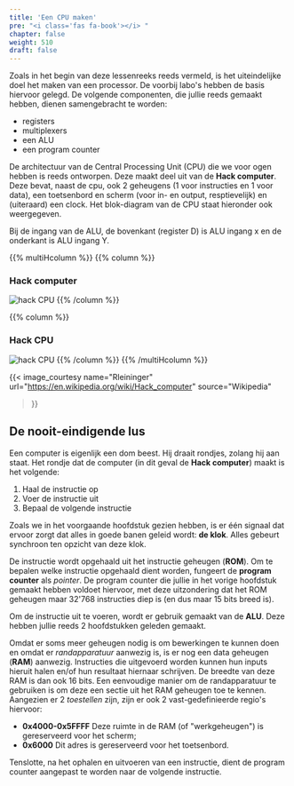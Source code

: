 ```yaml
---
title: 'Een CPU maken'
pre: "<i class='fas fa-book'></i> "
chapter: false
weight: 510
draft: false
---
```


Zoals in het begin van deze lessenreeks reeds vermeld, is het uiteindelijke doel het maken van een processor. De voorbij labo's hebben de basis hiervoor gelegd. De volgende componenten, die jullie reeds gemaakt hebben, dienen samengebracht te worden:

* registers
* multiplexers
* een ALU
* een program counter

De architectuur van de Central Processing Unit (CPU) die we voor ogen hebben is reeds ontworpen. Deze maakt deel uit van de **Hack computer**. Deze bevat, naast de cpu, ook 2 geheugens (1 voor instructies en 1 voor data), een toetsenbord en scherm (voor in- en output, resptievelijk) en (uiteraard) een clock. Het blok-diagram van de CPU staat hieronder ook weergegeven. 


Bij de ingang van de ALU, de bovenkant (register D) is ALU ingang x en de onderkant is ALU ingang Y.

{{% multiHcolumn %}}
{{% column %}}
### Hack computer
![hack CPU](https://upload.wikimedia.org/wikipedia/commons/7/76/Hack_Computer_Block_Diagram_2.png)
{{% /column %}}

{{% column %}}
### Hack CPU
![hack CPU](https://upload.wikimedia.org/wikipedia/commons/2/2c/Hack_Computer_CPU_Block_Diagram.png)
{{% /column %}}
{{% /multiHcolumn %}}

{{< image_courtesy 
  name="Rleininger"
  url="https://en.wikipedia.org/wiki/Hack_computer"
  source="Wikipedia"
  >}}

## De nooit-eindigende lus

Een computer is eigenlijk een dom beest. Hij draait rondjes, zolang hij aan staat. Het rondje dat de computer (in dit geval de **Hack computer**) maakt is het volgende:

1. Haal de instructie op
2. Voer de instructie uit
3. Bepaal de volgende instructie

Zoals we in het voorgaande hoofdstuk gezien hebben, is er één signaal dat ervoor zorgt dat alles in goede banen geleid wordt: **de klok**. Alles gebeurt synchroon ten opzicht van deze klok.

De instructie wordt opgehaald uit het instructie geheugen (**ROM**). Om te bepalen welke instructie opgehaald dient worden, fungeert de **program counter** als *pointer*. De program counter die jullie in het vorige hoofdstuk gemaakt hebben voldoet hiervoor, met deze uitzondering dat het ROM geheugen maar 32'768 instructies diep is (en dus maar 15 bits breed is).

Om de instructie uit te voeren, wordt er gebruik gemaakt van de **ALU**. Deze hebben jullie reeds 2 hoofdstukken geleden gemaakt.

Omdat er soms meer geheugen nodig is om bewerkingen te kunnen doen en omdat er *randapparatuur* aanwezig is, is er nog een data geheugen (**RAM**) aanwezig. Instructies die uitgevoerd worden kunnen hun inputs hieruit halen en/of hun resultaat hiernaar schrijven. De breedte van deze RAM is dan ook 16 bits. Een eenvoudige manier om de randapparatuur te gebruiken is om deze een sectie uit het RAM geheugen toe te kennen. Aangezien er 2 *toestellen* zijn, zijn er ook 2 vast-gedefinieerde regio's hiervoor:

* **0x4000-0x5FFFF** Deze ruimte in de RAM (of "werkgeheugen") is gereserveerd voor het scherm;
* **0x6000** Dit adres is gereserveerd voor het toetsenbord.

Tenslotte, na het ophalen en uitvoeren van een instructie, dient de program counter aangepast te worden naar de volgende instructie.